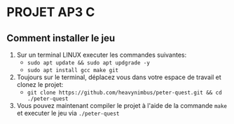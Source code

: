 # PROJET AP3 C

## Comment installer le jeu

1. Sur un terminal LINUX executer les commandes suivantes:
	* `sudo apt update && sudo apt updgrade -y`
	* `sudo apt install gcc make git`
2. Toujours sur le terminal, déplacez vous dans votre espace de travail et clonez le projet:
	* `git clone https://github.com/heavynimbus/peter-quest.git && cd ./peter-quest`
3. Vous pouvez maintenant compiler le projet à l'aide de la commande `make` et executer le jeu via `./peter-quest`


